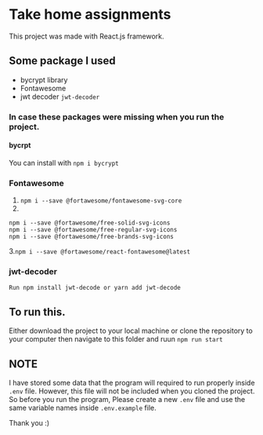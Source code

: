 # Take home assignments
This project was made with React.js framework. 
## Some package I used 
- bycrypt library
- Fontawesome
- jwt decoder `jwt-decoder`

### In case these packages were missing when you run the project.
#### bycrpt
You can install with `npm i bycrypt`
### Fontawesome
1. `npm i --save @fortawesome/fontawesome-svg-core`
2.
 ```
npm i --save @fortawesome/free-solid-svg-icons
npm i --save @fortawesome/free-regular-svg-icons
npm i --save @fortawesome/free-brands-svg-icons
```
3.`npm i --save @fortawesome/react-fontawesome@latest`
### jwt-decoder
`Run npm install jwt-decode or yarn add jwt-decode`

## To run this.

Either download the project to your local machine or clone the repository to your computer then navigate to this folder and ruun `npm run start`
## NOTE
I have stored some data that the program will required to run properly inside `.env` file. However, this file will not be included when you cloned the project. So before you run the program, Please create a new `.env` file and use the same variable names inside `.env.example` file.

Thank you :) 
